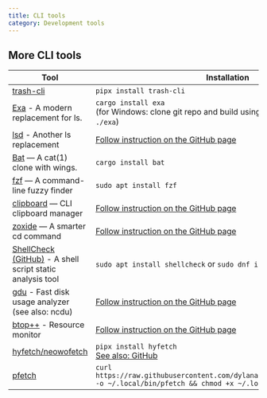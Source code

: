 ```yaml
---
title: CLI tools
category: Development tools
---
```


## More CLI tools

| Tool                                                                                                                               | Installation                                                                                                                    |
|------------------------------------------------------------------------------------------------------------------------------------|---------------------------------------------------------------------------------------------------------------------------------|
| [trash-cli](https://github.com/andreafrancia/trash-cli#readme)                                                                     | `pipx install trash-cli`                                                                                                        |
| [Exa](https://the.exa.website/) - A modern replacement for ls.                                                                     | `cargo install exa`<br>(for Windows: clone git repo and build using `cargo install --path ./exa`)                               |
| [lsd](https://github.com/lsd-rs/lsd#readme) - Another ls replacement                                                               | [Follow instruction on the GitHub page](https://github.com/lsd-rs/lsd#installation)                                             |
| [Bat](https://github.com/sharkdp/bat#readme) ― A cat(1) clone with wings.                                                          | `cargo install bat`                                                                                                             |
| [fzf](https://github.com/junegunn/fzf) ― A command-line fuzzy finder                                                               | `sudo apt install fzf`                                                                                                          |
| [clipboard](https://github.com/Slackadays/Clipboard#readme) ― CLI clipboard manager                                                | [Follow instruction on the GitHub page](https://github.com/Slackadays/Clipboard#-1)                                             |
| [zoxide](https://github.com/ajeetdsouza/zoxide#readme) ― A smarter cd command                                                      | [Follow instruction on the GitHub page](https://github.com/ajeetdsouza/zoxide#installation)                                     |
| [ShellCheck](https://www.shellcheck.net/) [(GitHub)](https://github.com/koalaman/shellcheck) - A shell script static analysis tool | `sudo apt install shellcheck` or `sudo dnf install ShellCheck`                                                                  |
| [gdu](https://github.com/dundee/gdu) - Fast disk usage analyzer (see also: ncdu)                                                   | [Follow instruction on the GitHub page](https://github.com/dundee/gdu#installation)                                             |
| [btop++](https://github.com/aristocratos/btop) - Resource monitor                                                                  | [Follow instruction on the GitHub page](https://github.com/aristocratos/btop#installation)                                      |
| [hyfetch/neowofetch](https://github.com/hykilpikonna/hyfetch#readme)                                                               | `pipx install hyfetch`<br>[See also: GitHub](https://github.com/hykilpikonna/hyfetch#installation)                              |
| [pfetch](https://github.com/dylanaraps/pfetch)                                                                                     | `curl https://raw.githubusercontent.com/dylanaraps/pfetch/master/pfetch -o ~/.local/bin/pfetch && chmod +x ~/.local/bin/pfetch` |

